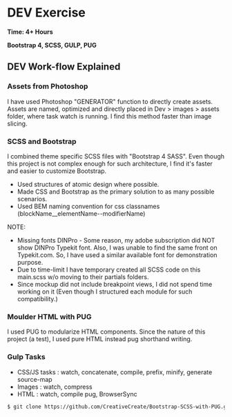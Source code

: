 # DEV Exercise

**Time: 4+ Hours**

**Bootstrap 4, SCSS, GULP, PUG**

## DEV Work-flow Explained 

### Assets from Photoshop
I have used Photoshop "GENERATOR" function to directly create assets. Assets are named, optimized and directly placed in Dev > images > assets folder, where task watch is running. I find this method faster than image slicing.  

### SCSS and Bootstrap
I combined theme specific SCSS files with "Bootstrap 4 SASS". Even though this project is not complex enough for such architecture, I find it's faster and easier to customize Bootstrap.  

* Used structures of atomic design where possible.
* Made CSS and Bootstrap as the primary solution to as many possible scenarios.
* Used BEM naming convention for css classnames (blockName__elementName--modifierName)

NOTE: 
* Missing fonts DINPro - Some reason, my adobe subscription did NOT show DINPro Typekit font. Also, I was unable to find the same front on Typekit.com. So, I have used a similar available font for demonstration purpose.
* Due to time-limit I have temporary created all SCSS code on this main.scss w/o moving to their partials folders.
* Since mockup did not include breakpoint views, I did not spend time working on it (Even though I  structured each module for such compatibility.)

### Moulder HTML with PUG
I used PUG to modularize HTML components. Since the nature of this project (a test), I used pure HTML instead pug shorthand writing.  

### Gulp Tasks
* CSS/JS tasks : watch, concatenate, compile, prefix, minify, generate source-map    
* Images : watch, compress
* HTML : watch, compile pug, BrowserSync


```sh
$ git clone https://github.com/CreativeCreate/Bootstrap-SCSS-with-PUG.git
```
